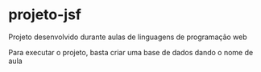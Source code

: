 # projeto-jsf
Projeto desenvolvido durante aulas de linguagens de programação web

Para executar o projeto, basta criar uma base de dados dando o nome de aula
